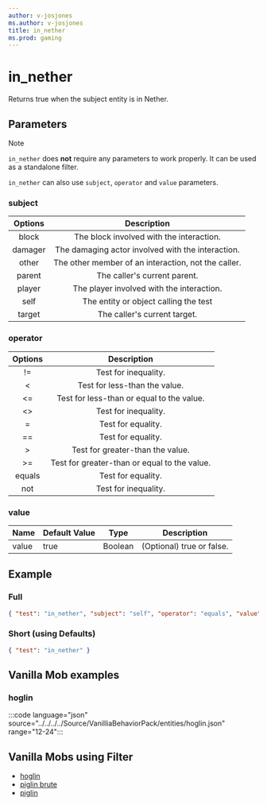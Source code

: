 ```yaml
---
author: v-josjones
ms.author: v-josjones
title: in_nether
ms.prod: gaming
---
```


# in_nether

Returns true when the subject entity is in Nether.

## Parameters

> [!Note]
> `in_nether` does **not** require any parameters to work properly. It can be used as a standalone filter.

`in_nether` can also use `subject`, `operator` and `value` parameters.

### subject

| Options| Description |
|:-----------:|:-----------:|
| block| The block involved with the interaction. |
| damager| The damaging actor involved with the interaction. |
| other| The other member of an interaction, not the caller. |
| parent| The caller's current parent. |
| player| The player involved with the interaction. |
| self| The entity or object calling the test |
| target| The caller's current target. |

### operator

| Options| Description |
|:-----------:|:-----------:|
| !=| Test for inequality. |
| <| Test for less-than the value. |
| <=| Test for less-than or equal to the value. |
| <>| Test for inequality. |
| =| Test for equality. |
| ==| Test for equality. |
| >| Test for greater-than the value. |
| >=| Test for greater-than or equal to the value. |
| equals| Test for equality. |
| not| Test for inequality. |

### value

|Name |Default Value  |Type  |Description  |
|---------|---------|---------|---------|
|value |true |Boolean |(Optional) true or false. |

## Example

### Full

```json
{ "test": "in_nether", "subject": "self", "operator": "equals", "value": "true" }
```

### Short (using Defaults)

```json
{ "test": "in_nether" }
```

## Vanilla Mob examples

### hoglin

:::code language="json" source="../../../../Source/VanilliaBehaviorPack/entities/hoglin.json" range="12-24":::

## Vanilla Mobs using Filter

- [hoglin](../../../../Source/VanillaBehaviorPack_Snippets/entities/hoglin.md)
- [piglin brute](../../../../Source/VanillaBehaviorPack_Snippets/entities/piglin_brute.md)
- [piglin](../../../../Source/VanillaBehaviorPack_Snippets/entities/piglin.md)
